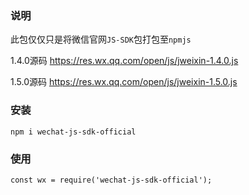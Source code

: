 ### 说明
此包仅仅只是将微信官网`JS-SDK`包打包至`npmjs`

1.4.0源码 https://res.wx.qq.com/open/js/jweixin-1.4.0.js

1.5.0源码 https://res.wx.qq.com/open/js/jweixin-1.5.0.js

### 安装
```
npm i wechat-js-sdk-official
```

### 使用
```
const wx = require('wechat-js-sdk-official');
```